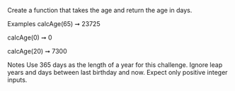 Create a function that takes the age and return the age in days.

Examples
calcAge(65) ➞ 23725

calcAge(0) ➞ 0

calcAge(20) ➞ 7300

Notes
Use 365 days as the length of a year for this challenge.
Ignore leap years and days between last birthday and now.
Expect only positive integer inputs.
